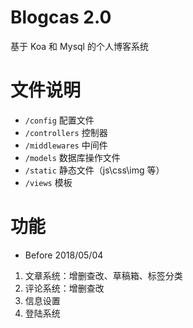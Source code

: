 # Blogcas 2.0
基于 Koa 和 Mysql 的个人博客系统

# 文件说明
* `/config` 配置文件
* `/controllers` 控制器
* `/middlewares` 中间件
* `/models` 数据库操作文件
* `/static` 静态文件（js\css\img 等）
* `/views` 模板

# 功能
* Before 2018/05/04
1. 文章系统：增删查改、草稿箱、标签分类
2. 评论系统：增删查改
3. 信息设置
4. 登陆系统